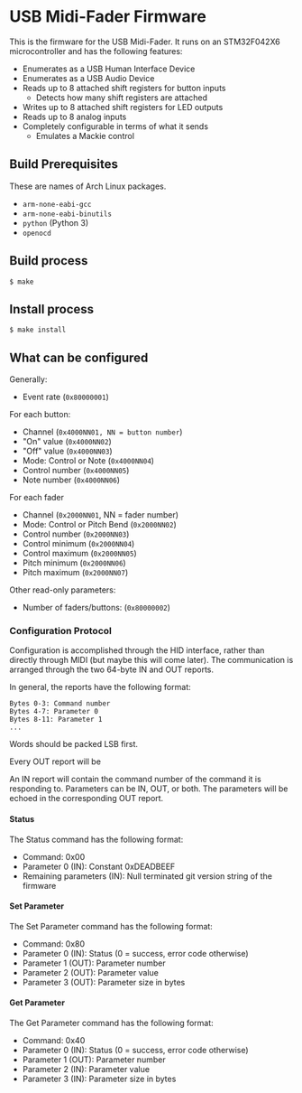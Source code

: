 # USB Midi-Fader Firmware

This is the firmware for the USB Midi-Fader. It runs on an STM32F042X6
microcontroller and has the following features:

- Enumerates as a USB Human Interface Device
- Enumerates as a USB Audio Device
- Reads up to 8 attached shift registers for button inputs
  - Detects how many shift registers are attached
- Writes up to 8 attached shift registers for LED outputs
- Reads up to 8 analog inputs
- Completely configurable in terms of what it sends
  - Emulates a Mackie control

## Build Prerequisites

These are names of Arch Linux packages.

- `arm-none-eabi-gcc`
- `arm-none-eabi-binutils`
- `python` (Python 3)
- `openocd`

## Build process

```
$ make
```

## Install process

```
$ make install
```

## What can be configured

Generally:

- Event rate (`0x80000001`)

For each button:

- Channel (`0x4000NN01, NN = button number`)
- "On" value (`0x4000NN02`)
- "Off" value (`0x4000NN03`)
- Mode: Control or Note (`0x4000NN04`)
- Control number (`0x4000NN05`)
- Note number (`0x4000NN06`)

For each fader

- Channel (`0x2000NN01`, NN = fader number)
- Mode: Control or Pitch Bend (`0x2000NN02`)
- Control number (`0x2000NN03`)
- Control minimum (`0x2000NN04`)
- Control maximum (`0x2000NN05`)
- Pitch minimum (`0x2000NN06`)
- Pitch maximum (`0x2000NN07`)

Other read-only parameters:

- Number of faders/buttons: (`0x80000002`)

### Configuration Protocol

Configuration is accomplished through the HID interface, rather than directly
through MIDI (but maybe this will come later). The communication is arranged
through the two 64-byte IN and OUT reports.

In general, the reports have the following format:

```
Bytes 0-3: Command number
Bytes 4-7: Parameter 0
Bytes 8-11: Parameter 1
...
```

Words should be packed LSB first.

Every OUT report will be 

An IN report will contain the command number of the command it is responding to.
Parameters can be IN, OUT, or both. The parameters will be echoed in the
corresponding OUT report.

#### Status

The Status command has the following format:

 - Command: 0x00
 - Parameter 0 (IN): Constant 0xDEADBEEF
 - Remaining parameters (IN): Null terminated git version string of the firmware

#### Set Parameter

The Set Parameter command has the following format:

 - Command: 0x80
 - Parameter 0 (IN): Status (0 = success, error code otherwise)
 - Parameter 1 (OUT): Parameter number
 - Parameter 2 (OUT): Parameter value
 - Parameter 3 (OUT): Parameter size in bytes

#### Get Parameter

The Get Parameter command has the following format:

 - Command: 0x40
 - Parameter 0 (IN): Status (0 = success, error code otherwise)
 - Parameter 1 (OUT): Parameter number
 - Parameter 2 (IN): Parameter value
 - Parameter 3 (IN): Parameter size in bytes

